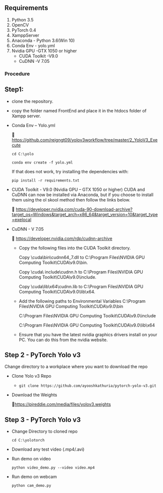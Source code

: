 ## Requirements
1. Python 3.5
2. OpenCV
3. PyTorch 0.4
4. XamppServer
5. Anaconda - Python 3.6(Win 10)
6. Conda Env - yolo.yml
7. Nvidia GPU -GTX 1050 or higher
    - CUDA Toolkit -V9.0
    - CuDNN -V 7.05

### Procedure
## Step1: 
* clone the repository.
* copy the folder named FrontEnd and place it in the htdocs folder of Xampp server.  
* Conda Env – Yolo.yml

	🔗 https://github.com/reigngt09/yolov3workflow/tree/master/2_YoloV3_Execute
	
  ```cd C:\yolo```

  ```conda env create -f yolo.yml```
  
  If that does not work, try installing the dependencies with:
  
    ```pip install -r requirements.txt```
  

* CUDA Toolkit - V9.0  (Nvidia GPU – GTX 1050 or higher)
  CUDA and CuDNN can now be installed via Anaconda, but if you choose to install them using the ol skool method then follow the links below.

	🔗 https://developer.nvidia.com/cuda-90-download-archive?target_os=Windows&target_arch=x86_64&target_version=10&target_type=exelocal 

* CuDNN - V 7.05 

	🔗 https://developer.nvidia.com/rdp/cudnn-archive
	
  * Copy the following files into the CUDA Toolkit directory.
  
   	Copy <installpath>\cuda\bin\cudnn64_7.dll to C:\Program Files\NVIDIA GPU Computing Toolkit\CUDA\v9.0\bin.
	
  	Copy <installpath>\cuda\ include\cudnn.h to C:\Program Files\NVIDIA GPU Computing Toolkit\CUDA\v9.0\include.
	
 	Copy <installpath>\cuda\lib\x64\cudnn.lib to C:\Program Files\NVIDIA GPU Computing Toolkit\CUDA\v9.0\lib\x64.

  * Add the following paths to Environmental Variables
     C:\Program Files\NVIDIA GPU Computing Toolkit\CUDA\v9.0\bin
  
     C:\Program Files\NVIDIA GPU Computing Toolkit\CUDA\v9.0\include
    
     C:\Program Files\NVIDIA GPU Computing Toolkit\CUDA\v9.0\lib\x64
     
  * Ensure that you have the latest nvidia graphics drivers install on your PC. You can do this from the nvidia website.
    
## Step 2 - PyTorch Yolo v3
Change directory to a workplace where you want to download the repo                                                                                                                                                                                                     

  * Clone Yolo v3 Repo
  
	  * ```git clone https://github.com/ayooshkathuria/pytorch-yolo-v3.git```

  * Download the Weights
  
  	🔗https://pjreddie.com/media/files/yolov3.weights

## Step 3 - PyTorch Yolo v3

* Change Directory to cloned repo

	 ```cd C:\yolotorch```
	 
* Download any test video (.mp4/.avi)

* Run demo on video

	 ```python video_demo.py --video video.mp4```

* Run demo on webcam

	 ```python cam_demo.py```
